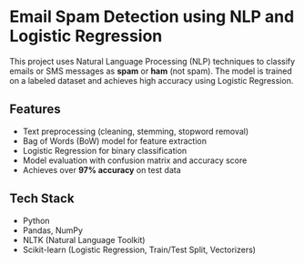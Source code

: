 # Email Spam Detection using NLP and Logistic Regression
This project uses Natural Language Processing (NLP) techniques to classify emails or SMS messages as **spam** or **ham** (not spam). The model is trained on a labeled dataset and achieves high accuracy using Logistic Regression.

## Features
- Text preprocessing (cleaning, stemming, stopword removal)
- Bag of Words (BoW) model for feature extraction
- Logistic Regression for binary classification
- Model evaluation with confusion matrix and accuracy score
- Achieves over **97% accuracy** on test data

## Tech Stack
- Python
- Pandas, NumPy
- NLTK (Natural Language Toolkit)
- Scikit-learn (Logistic Regression, Train/Test Split, Vectorizers)